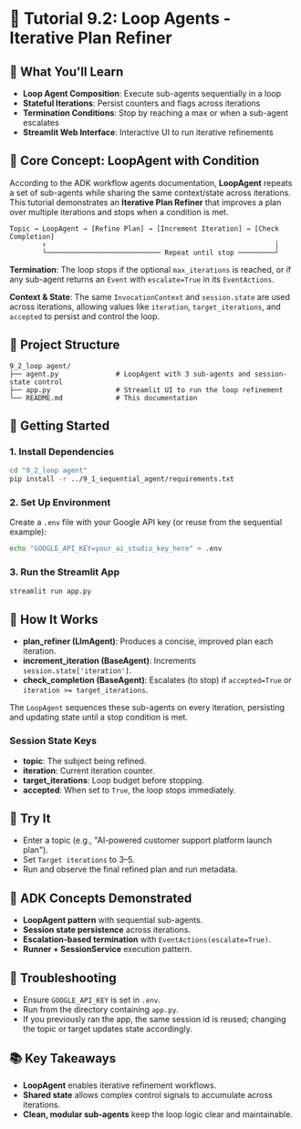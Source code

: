 # 🔁 Tutorial 9.2: Loop Agents - Iterative Plan Refiner

## 🎯 What You'll Learn

- **Loop Agent Composition**: Execute sub-agents sequentially in a loop
- **Stateful Iterations**: Persist counters and flags across iterations
- **Termination Conditions**: Stop by reaching a max or when a sub-agent escalates
- **Streamlit Web Interface**: Interactive UI to run iterative refinements

## 🧠 Core Concept: LoopAgent with Condition

According to the ADK workflow agents documentation, **LoopAgent** repeats a set of sub-agents while sharing the same context/state across iterations. This tutorial demonstrates an **Iterative Plan Refiner** that improves a plan over multiple iterations and stops when a condition is met.

```
Topic → LoopAgent → [Refine Plan] → [Increment Iteration] → [Check Completion]
        ↑                                                        │
        └──────────────────────────── Repeat until stop ─────────┘
```

**Termination**: The loop stops if the optional `max_iterations` is reached, or if any sub-agent returns an `Event` with `escalate=True` in its `EventActions`.

**Context & State**: The same `InvocationContext` and `session.state` are used across iterations, allowing values like `iteration`, `target_iterations`, and `accepted` to persist and control the loop.

## 📁 Project Structure

```
9_2_loop agent/
├── agent.py              # LoopAgent with 3 sub-agents and session-state control
├── app.py                # Streamlit UI to run the loop refinement
└── README.md             # This documentation
```

## 🚀 Getting Started

### 1. Install Dependencies
```bash
cd "9_2_loop agent"
pip install -r ../9_1_sequential_agent/requirements.txt
```

### 2. Set Up Environment
Create a `.env` file with your Google API key (or reuse from the sequential example):
```bash
echo "GOOGLE_API_KEY=your_ai_studio_key_here" > .env
```

### 3. Run the Streamlit App
```bash
streamlit run app.py
```

## 🧪 How It Works

- **plan_refiner (LlmAgent)**: Produces a concise, improved plan each iteration.
- **increment_iteration (BaseAgent)**: Increments `session.state['iteration']`.
- **check_completion (BaseAgent)**: Escalates (to stop) if `accepted=True` or `iteration >= target_iterations`.

The `LoopAgent` sequences these sub-agents on every iteration, persisting and updating state until a stop condition is met.

### Session State Keys
- **topic**: The subject being refined.
- **iteration**: Current iteration counter.
- **target_iterations**: Loop budget before stopping.
- **accepted**: When set to `True`, the loop stops immediately.

## 🧪 Try It
- Enter a topic (e.g., "AI-powered customer support platform launch plan").
- Set `Target iterations` to 3–5.
- Run and observe the final refined plan and run metadata.

## 🔧 ADK Concepts Demonstrated
- **LoopAgent pattern** with sequential sub-agents.
- **Session state persistence** across iterations.
- **Escalation-based termination** with `EventActions(escalate=True)`.
- **Runner + SessionService** execution pattern.

## 🔎 Troubleshooting
- Ensure `GOOGLE_API_KEY` is set in `.env`.
- Run from the directory containing `app.py`.
- If you previously ran the app, the same session id is reused; changing the topic or target updates state accordingly.

## 📚 Key Takeaways
- **LoopAgent** enables iterative refinement workflows.
- **Shared state** allows complex control signals to accumulate across iterations.
- **Clean, modular sub-agents** keep the loop logic clear and maintainable.


